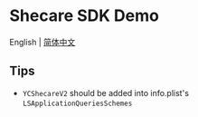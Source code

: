 # Shecare SDK Demo

English | [简体中文](./README.zh-CN.md)

## Tips

- `YCShecareV2` should be added into info.plist's `LSApplicationQueriesSchemes`
